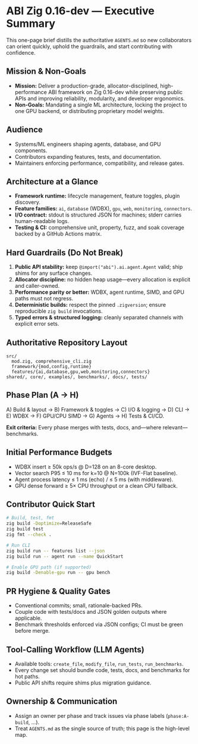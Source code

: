 # ABI Zig 0.16-dev — Executive Summary

This one-page brief distills the authoritative `AGENTS.md` so new collaborators can orient quickly, uphold the guardrails, and start contributing with confidence.

## Mission & Non-Goals
- **Mission:** Deliver a production-grade, allocator-disciplined, high-performance ABI framework on Zig 0.16-dev while preserving public APIs and improving reliability, modularity, and developer ergonomics.
- **Non-Goals:** Mandating a single ML architecture, locking the project to one GPU backend, or distributing proprietary model weights.

## Audience
- Systems/ML engineers shaping agents, database, and GPU components.
- Contributors expanding features, tests, and documentation.
- Maintainers enforcing performance, compatibility, and release gates.

## Architecture at a Glance
- **Framework runtime:** lifecycle management, feature toggles, plugin discovery.
- **Feature families:** `ai`, `database` (WDBX), `gpu`, `web`, `monitoring`, `connectors`.
- **I/O contract:** stdout is structured JSON for machines; stderr carries human-readable logs.
- **Testing & CI:** comprehensive unit, property, fuzz, and soak coverage backed by a GitHub Actions matrix.

## Hard Guardrails (Do Not Break)
1. **Public API stability:** keep `@import("abi").ai.agent.Agent` valid; ship shims for any surface changes.
2. **Allocator discipline:** no hidden heap usage—every allocation is explicit and caller-owned.
3. **Performance parity or better:** WDBX, agent runtime, SIMD, and GPU paths must not regress.
4. **Deterministic builds:** respect the pinned `.zigversion`; ensure reproducible `zig build` invocations.
5. **Typed errors & structured logging:** cleanly separated channels with explicit error sets.

## Authoritative Repository Layout
```
src/
  mod.zig, comprehensive_cli.zig
  framework/{mod,config,runtime}
  features/{ai,database,gpu,web,monitoring,connectors}
shared/, core/, examples/, benchmarks/, docs/, tests/
```

## Phase Plan (A → H)
A) Build & layout → B) Framework & toggles → C) I/O & logging → D) CLI →
E) WDBX → F) GPU/CPU SIMD → G) Agents → H) Tests & CI/CD.

**Exit criteria:** Every phase merges with tests, docs, and—where relevant—benchmarks.

## Initial Performance Budgets
- WDBX insert ≥ 50k ops/s @ D=128 on an 8-core desktop.
- Vector search P95 ≤ 10 ms for k=10 @ N=100k (IVF-Flat baseline).
- Agent process latency ≤ 1 ms (echo) / ≤ 5 ms (with middleware).
- GPU dense forward ≥ 5× CPU throughput or a clean CPU fallback.

## Contributor Quick Start
```sh
# Build, test, fmt
zig build -Doptimize=ReleaseSafe
zig build test
zig fmt --check .

# Run CLI
zig build run -- features list --json
zig build run -- agent run --name QuickStart

# Enable GPU path (if supported)
zig build -Denable-gpu run -- gpu bench
```

## PR Hygiene & Quality Gates
- Conventional commits; small, rationale-backed PRs.
- Couple code with tests/docs and JSON golden outputs where applicable.
- Benchmark thresholds enforced via JSON configs; CI must be green before merge.

## Tool-Calling Workflow (LLM Agents)
- Available tools: `create_file`, `modify_file`, `run_tests`, `run_benchmarks`.
- Every change set should bundle code, tests, docs, and benchmarks for hot paths.
- Public API shifts require shims plus migration guidance.

## Ownership & Communication
- Assign an owner per phase and track issues via phase labels (`phase:A-build`, …).
- Treat `AGENTS.md` as the single source of truth; this page is the high-level map.

